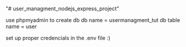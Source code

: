 "# user_managment_nodejs_express_project" 

use phpmyadmin to create db
db name = usermanagment_tut
db table name =  user

set up proper credencials in the .env file :)
